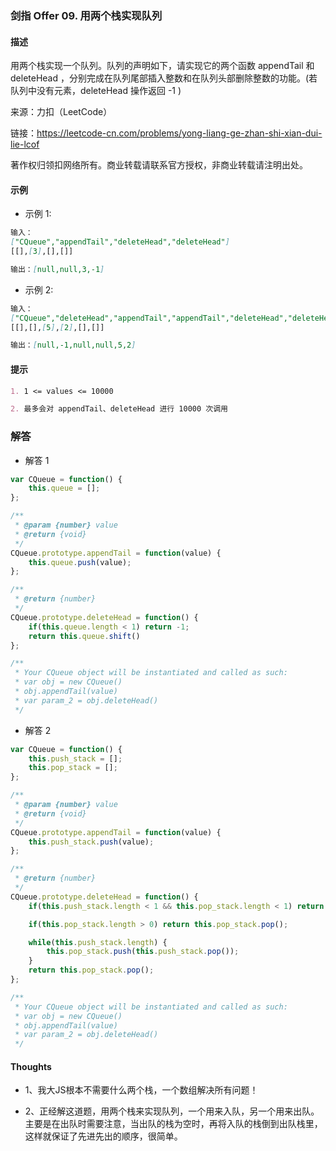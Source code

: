 ### 剑指 Offer 09. 用两个栈实现队列

#### 描述

用两个栈实现一个队列。队列的声明如下，请实现它的两个函数 appendTail 和 deleteHead ，分别完成在队列尾部插入整数和在队列头部删除整数的功能。(若队列中没有元素，deleteHead 操作返回 -1 )

来源：力扣（LeetCode）

链接：https://leetcode-cn.com/problems/yong-liang-ge-zhan-shi-xian-dui-lie-lcof

著作权归领扣网络所有。商业转载请联系官方授权，非商业转载请注明出处。

#### 示例

+ 示例 1:
```md
输入：
["CQueue","appendTail","deleteHead","deleteHead"]
[[],[3],[],[]]

输出：[null,null,3,-1]
```
+ 示例 2:
```md
输入：
["CQueue","deleteHead","appendTail","appendTail","deleteHead","deleteHead"]
[[],[],[5],[2],[],[]]

输出：[null,-1,null,null,5,2]
```


#### 提示
```md
1. 1 <= values <= 10000

2. 最多会对 appendTail、deleteHead 进行 10000 次调用
```

### 解答

+ 解答 1
```js
var CQueue = function() {
    this.queue = [];
};

/** 
 * @param {number} value
 * @return {void}
 */
CQueue.prototype.appendTail = function(value) {
    this.queue.push(value);
};

/**
 * @return {number}
 */
CQueue.prototype.deleteHead = function() {
    if(this.queue.length < 1) return -1;
    return this.queue.shift()
};

/**
 * Your CQueue object will be instantiated and called as such:
 * var obj = new CQueue()
 * obj.appendTail(value)
 * var param_2 = obj.deleteHead()
 */
```

+ 解答 2
```js
var CQueue = function() {
    this.push_stack = [];
    this.pop_stack = [];
};

/** 
 * @param {number} value
 * @return {void}
 */
CQueue.prototype.appendTail = function(value) {
    this.push_stack.push(value);
};

/**
 * @return {number}
 */
CQueue.prototype.deleteHead = function() {
    if(this.push_stack.length < 1 && this.pop_stack.length < 1) return -1;

    if(this.pop_stack.length > 0) return this.pop_stack.pop();

    while(this.push_stack.length) {
        this.pop_stack.push(this.push_stack.pop());
    }
    return this.pop_stack.pop();
};

/**
 * Your CQueue object will be instantiated and called as such:
 * var obj = new CQueue()
 * obj.appendTail(value)
 * var param_2 = obj.deleteHead()
 */
```


#### Thoughts

+ 1、我大JS根本不需要什么两个栈，一个数组解决所有问题！

+ 2、正经解这道题，用两个栈来实现队列，一个用来入队，另一个用来出队。主要是在出队时需要注意，当出队的栈为空时，再将入队的栈倒到出队栈里，这样就保证了先进先出的顺序，很简单。